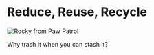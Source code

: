 # Reduce, Reuse, Recycle

![Rocky from Paw Patrol](https://www.pawpatrollive.com/wp-content/uploads/2017/08/rocky-1.png)

Why trash it when you can stash it?